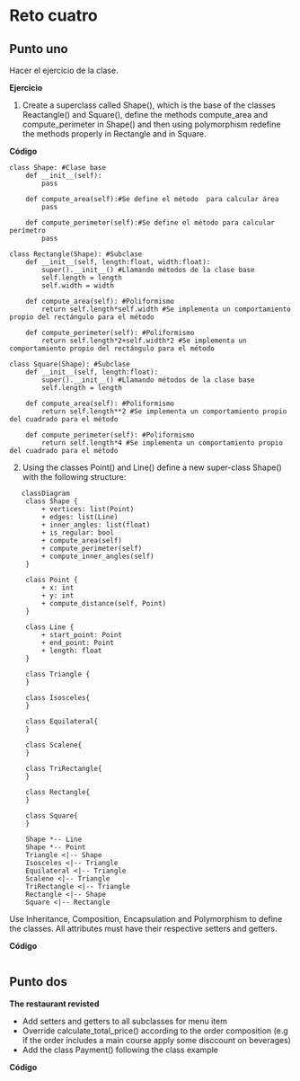 # Reto cuatro
## Punto uno
Hacer el ejercicio de la clase.

**Ejercicio**

1. Create a superclass called Shape(), which is the base of the classes Reactangle() and Square(), define the methods compute_area and compute_perimeter in Shape() and then using polymorphism redefine the methods properly in Rectangle and in Square.

**Código**

```
class Shape: #Clase base
    def __init__(self):
        pass
    
    def compute_area(self):#Se define el método  para calcular área
        pass

    def compute_perimeter(self):#Se define el método para calcular perímetro
        pass
    
class Rectangle(Shape): #Subclase
    def __init__(self, length:float, width:float):
        super().__init__() #Llamando métodos de la clase base
        self.length = length
        self.width = width

    def compute_area(self): #Poliformismo
        return self.length*self.width #Se implementa un comportamiento propio del rectángulo para el método
    
    def compute_perimeter(self): #Poliformismo
        return self.length*2+self.width*2 #Se implementa un comportamiento propio del rectángulo para el método
    
class Square(Shape): #Subclase
    def __init__(self, length:float):
        super().__init__() #Llamando métodos de la clase base
        self.length = length

    def compute_area(self): #Poliformismo
        return self.length**2 #Se implementa un comportamiento propio del cuadrado para el método
    
    def compute_perimeter(self): #Poliformismo
        return self.length*4 #Se implementa un comportamiento propio del cuadrado para el método

```

2. Using the classes Point() and Line() define a new super-class Shape() with the following structure:
```mermaid
   classDiagram
    class Shape {
        + vertices: list(Point)
        + edges: list(Line)
        + inner_angles: list(float)
        + is_regular: bool
        + compute_area(self)
        + compute_perimeter(self)
        + compute_inner_angles(self)
    }

    class Point {
        + x: int
        + y: int
        + compute_distance(self, Point)
    }

    class Line {
        + start_point: Point
        + end_point: Point
        + length: float
    }

    class Triangle {
    }

    class Isosceles{
    }

    class Equilateral{
    }

    class Scalene{
    }

    class TriRectangle{
    }

    class Rectangle{
    }

    class Square{
    }

    Shape *-- Line 
    Shape *-- Point
    Triangle <|-- Shape
    Isosceles <|-- Triangle
    Equilateral <|-- Triangle
    Scalene <|-- Triangle
    TriRectangle <|-- Triangle
    Rectangle <|-- Shape
    Square <|-- Rectangle
```

Use Inheritance, Composition, Encapsulation and Polymorphism to define the classes. All attributes must have their respective setters and getters.

**Código**

```

```

## Punto dos

**The restaurant revisted**

* Add setters and getters to all subclasses for menu item
* Override calculate_total_price() according to the order composition (e.g if the order includes a main course apply some disccount on beverages)
* Add the class Payment() following the class example

**Código**

```

```
